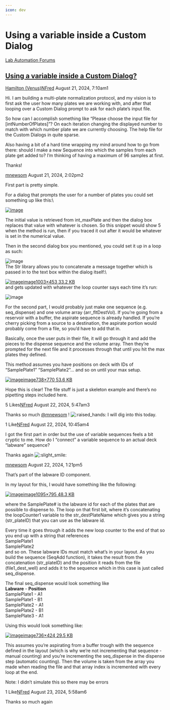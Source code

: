 ```yaml
---
icon: dev
---
```


# Using a variable inside a Custom Dialog

[Lab Automation Forums](https://labautomation.io/)

## [Using a variable inside a Custom Dialog?](https://labautomation.io/t/using-a-variable-inside-a-custom-dialog/4384)

[Hamilton (Venus)](https://labautomation.io/c/hamilton-venus/7)[NFred](https://labautomation.io/u/NFred) August 21, 2024, 7:10am1

Hi. I am building a multi-plate normalization protocol, and my vision is to first ask the user how many plates we are working with, and after that looping over a Custom Dialog prompt to ask for each plate’s input file.

So how can I accomplish something like “Please choose the input file for \[intNumberOfPlates]”? On each iteration changing the displayed number to match with which number plate we are currently choosing. The help file for the Custom Dialogs in quite sparse.

Also having a bit of a hard time wrapping my mind around how to go from there: should I make a new Sequence into which the samples from each plate get added to? I’m thinking of having a maximum of 96 samples at first.

Thanks!

[mnewsom](https://labautomation.io/u/mnewsom) August 21, 2024, 2:02pm2

First part is pretty simple.

For a dialog that prompts the user for a number of plates you could set something up like this:\


[![image](https://labautomation.io/uploads/default/optimized/2X/e/e35af167724ec91b10ca3f5c8deba879433b79c9\_2\_690x459.png)](https://labautomation.io/uploads/default/original/2X/e/e35af167724ec91b10ca3f5c8deba879433b79c9.png)

The initial value is retrieved from int\_maxPlate and then the dialog box replaces that value with whatever is chosen. So this snippet would show 5 when the method is run, then if you traced it out after it would be whatever is set in the numerical value.

Then in the second dialog box you mentioned, you could set it up in a loop as such:

![image](https://labautomation.io/uploads/default/original/2X/9/9d77a9e51c569f6f7eb6e8df3f0c53649d48475d.png)\
The Str library allows you to concatenate a message together which is passed in to the text box within the dialog itself:\


[![image](https://labautomation.io/uploads/default/original/2X/7/790ac0ed0cee5e5ce0e69a6ced83a6c829bf6088.png)image1003×453 33.2 KB](https://labautomation.io/uploads/default/original/2X/7/790ac0ed0cee5e5ce0e69a6ced83a6c829bf6088.png)\
and gets updated with whatever the loop counter says each time it’s run:

![image](https://labautomation.io/uploads/default/original/2X/2/2f0a128256b31c04b5251b0a172fc65264e0788b.png)

For the second part, I would probably just make one sequence (e.g. seq\_dispense) and one volume array (arr\_fltDestVol). If you’re going from a reservoir with a buffer, the aspirate sequence is already handled. If you’re cherry picking from a source to a destination, the aspirate portion would probably come from a file, so you’d have to add that in.

Basically, once the user puts in their file, it will go through it and add the pieces to the dispense sequence and the volume array. Then they’re prompted for the next file and it processes through that until you hit the max plates they defined.

This method assumes you have positions on deck with IDs of “SamplePlate1” “SamplePlate2”… and so on until your max setup.

[![image](https://labautomation.io/uploads/default/optimized/2X/9/9cfa843cae801571e3073c2c1c981ccd7c773a81\_2\_479x500.png)image738×770 53.6 KB](https://labautomation.io/uploads/default/original/2X/9/9cfa843cae801571e3073c2c1c981ccd7c773a81.png)

Hope this is clear! The file stuff is just a skeleton example and there’s no pipetting steps included here.

5 Likes[NFred](https://labautomation.io/u/NFred) August 22, 2024, 5:47am3

Thanks so much [@mnewsom](https://labautomation.io/u/mnewsom) ! ![:raised\_hands:](https://labautomation.io/images/emoji/twitter/raised\_hands.png?v=12) I will dig into this today.

1 Like[NFred](https://labautomation.io/u/NFred) August 22, 2024, 10:45am4

I got the first part in order but the use of variable sequences feels a bit cryptic to me. How do I “connect” a variable sequence to an actual deck “labware” sequence?

Thanks again ![:slight\_smile:](https://labautomation.io/images/emoji/twitter/slight\_smile.png?v=12)

[mnewsom](https://labautomation.io/u/mnewsom) August 22, 2024, 1:21pm5

That’s part of the labware ID component.

In my layout for this, I would have something like the following:

[![image](https://labautomation.io/uploads/default/optimized/2X/5/5d33278fde264dec3948f5f5f8ac3b80db06b06f\_2\_688x500.png)image1095×795 48.3 KB](https://labautomation.io/uploads/default/original/2X/5/5d33278fde264dec3948f5f5f8ac3b80db06b06f.png)

where the SamplePlate# is the labware id for each of the plates that are possible to dispense to. The loop on that first bit, where it’s concatenating the loopCounter1 variable to the str\_destPlateName which gives you a string (str\_plateID) that you can use as the labware id.

Every time it goes through it adds the new loop counter to the end of that so you end up with a string that references\
SamplePlate1\
SamplePlate2\
and so on. These labware IDs must match what’s in your layout. As you build the sequence (SeqAdd function), it takes the result from the concatenation (str\_plateID) and the position it reads from the file (file1\_dest\_well) and adds it to the sequence which in this case is just called seq\_dispense.

The final seq\_dispense would look something like\
**Labware** - **Position**\
SamplePlate1 - A1\
SamplePlate1 - B1\
SamplePlate2 - A1\
SamplePlate2 - B1\
SamplePlate3 - A1

Using this would look something like:

[![image](https://labautomation.io/uploads/default/original/2X/a/aa9a351e64181725a22a759866ad3ecf283bb7b8.png)image736×424 29.5 KB](https://labautomation.io/uploads/default/original/2X/a/aa9a351e64181725a22a759866ad3ecf283bb7b8.png)

This assumes you’re aspirating from a buffer trough with the sequence defined in the layout (which is why we’re not incrementing that sequence - manual counting) and you’re incrementing the seq\_dispense in the dispense step (automatic counting). Then the volume is taken from the array you made when reading the file and that array index is incremented with every loop at the end.

Note: I didn’t simulate this so there may be errors&#x20;

1 Like[NFred](https://labautomation.io/u/NFred) August 23, 2024, 5:58am6

Thanks so much again&#x20;

